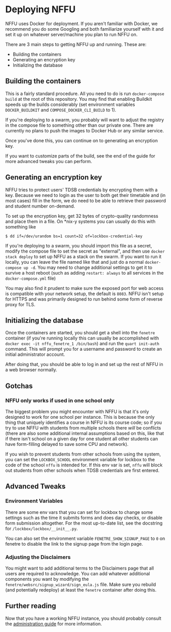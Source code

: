 # Deploying NFFU

NFFU uses Docker for deployment. If you aren't familiar with Docker, we recommend you do some Googling and both familiarize yourself with it and set it up on whatever server/machine you plan to run NFFU on.

There are 3 main steps to getting NFFU up and running. These are:

- Building the containers
- Generating an encryption key
- Initializing the database

## Building the containers

This is a fairly standard procedure. All you need to do is run `docker-compose build` at the root of this repository. You may find that enabling Buildkit speeds up the builds considerably (set environment variables
`DOCKER_BUILDKIT` and `COMPOSE_DOCKER_CLI_BUILD` to 1).

If you're deploying to a swarm, you probably will want to adjust the registry in the compose file to something other than our private one. There are currently no plans to push the images to Docker Hub or any similar service.

Once you've done this, you can continue on to generating an encryption key.

If you want to customize parts of the build, see the end of the guide for more advanced tweaks you can perform.

## Generating an encryption key

NFFU tries to protect users' TDSB credentials by encrypting them with a key. Because we need to login as the user to both get their timetable and (in most cases) fill in the form, we do need to be able to retrieve
their password and student number on-demand. 

To set up the encryption key, get 32 bytes of crypto-quality randomness and place them in a file. On \*nix-y systems you can usually do this with something like

```
$ dd if=/dev/urandom bs=1 count=32 of=lockbox-credential-key
```

If you're deploying to a swarm, you should import this file as a secret, modify the compose file to set the secret as "external", and then use `docker stack deploy` to set up NFFU as a stack on the swarm. If you want to run it locally, 
you can leave the file named like that and just do a normal `docker-compose up -d`. You may need to change additional settings to get it to survive a host reboot (such as adding `restart: always` to
all services in the `docker-compose.yml` file)

You may also find it prudent to make sure the exposed port for web access is compatible with your network setup, the default is `8083`. NFFU isn't setup for HTTPS and was primarily designed to run behind some form of reverse proxy 
for TLS.

## Initializing the database

Once the containers are started, you should get a shell into the `fenetre` container (if you're running locally this can usually be accomplished with `docker exec -it nffu_fenetre_1 /bin/bash`) and run the `quart init-auth` command.
This will prompt you for a username and password to create an initial administrator account.

After doing that, you should be able to log in and set up the rest of NFFU in a web browser normally.

## Gotchas

### NFFU only works if used in one school only

The biggest problem you might encounter with NFFU is that it's only designed to work for one school per instance. This is because the only thing that uniquely
identifies a course in NFFU is its course code; so if you try to use NFFU with students from multiple schools there _will_ be conflicts (there are also some
additional internal assumptions based on this, like that if there isn't school on a given day for one student all other students can have form-filling delayed
to save some CPU and network).

If you wish to prevent students from other schools from using the system, you can set the `LOCKBOX_SCHOOL` environment variable for lockbox to the code of
the school `nffu` is intended for. If this env var is set, `nffu` will block out students from other schools when TDSB credentials are first entered.

## Advanced Tweaks

### Environment Variables

There are some env vars that you can set for lockbox to change some settings such as the time it submits forms and does day checks, or disable form submission
altogether. For the most up-to-date list, see the docstring for `/lockbox/lockbox/__init__.py`.

You can also set the environment variable `FENETRE_SHOW_SIGNUP_PAGE` to `0` on fenetre to disable the link to the signup
page from the login page.

### Adjusting the Disclaimers

You might want to add additional terms to the Disclaimers page that all users are required to acknowledge. You can add whatever additional components you want by modifying the `fenetre/websrc/signup_wizard/sign_eula.js` file. Make sure
you rebuild (and potentially redeploy) at least the `fenetre` container after doing this.

## Further reading

Now that you have a working NFFU instance, you should probably consult the [administration guide](./administration.md) for more information.
